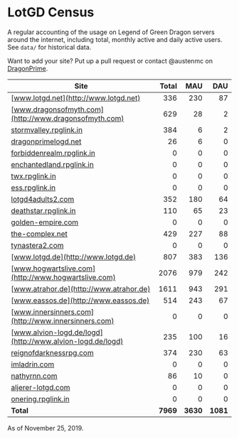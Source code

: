 # LotGD Census
A regular accounting of the usage on Legend of Green Dragon servers around the internet, including total, monthly active and daily active users. See `data/` for historical data.

Want to add your site? Put up a pull request or contact @austenmc on [DragonPrime](http://dragonprime.net).


Site | Total | MAU | DAU
--- | ---:| ---:| ---:
[www.lotgd.net](http://www.lotgd.net)|336|230|87
[www.dragonsofmyth.com](http://www.dragonsofmyth.com)|629|28|2
[stormvalley.rpglink.in](http://stormvalley.rpglink.in)|384|6|2
[dragonprimelogd.net](http://dragonprimelogd.net)|26|6|0
[forbiddenrealm.rpglink.in](http://forbiddenrealm.rpglink.in)|0|0|0
[enchantedland.rpglink.in](http://enchantedland.rpglink.in)|0|0|0
[twx.rpglink.in](http://twx.rpglink.in)|0|0|0
[ess.rpglink.in](http://ess.rpglink.in)|0|0|0
[lotgd4adults2.com](http://lotgd4adults2.com)|352|180|64
[deathstar.rpglink.in](http://deathstar.rpglink.in)|110|65|23
[golden-empire.com](http://golden-empire.com)|0|0|0
[the-complex.net](http://the-complex.net)|429|227|88
[tynastera2.com](http://tynastera2.com)|0|0|0
[www.lotgd.de](http://www.lotgd.de)|807|383|136
[www.hogwartslive.com](http://www.hogwartslive.com)|2076|979|242
[www.atrahor.de](http://www.atrahor.de)|1611|943|291
[www.eassos.de](http://www.eassos.de)|514|243|67
[www.innersinners.com](http://www.innersinners.com)|0|0|0
[www.alvion-logd.de/logd](http://www.alvion-logd.de/logd)|235|100|16
[reignofdarknessrpg.com](http://reignofdarknessrpg.com)|374|230|63
[imladrin.com](http://imladrin.com)|0|0|0
[nathyrnn.com](http://nathyrnn.com)|86|10|0
[aljerer-lotgd.com](http://aljerer-lotgd.com)|0|0|0
[onering.rpglink.in](http://onering.rpglink.in)|0|0|0
**Total**|**7969**|**3630**|**1081**

As of November 25, 2019.
